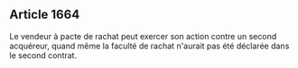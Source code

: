 Article 1664
----
Le vendeur à pacte de rachat peut exercer son action contre un second acquéreur,
quand même la faculté de rachat n'aurait pas été déclarée dans le second
contrat.
